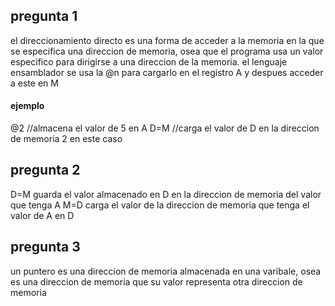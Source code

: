 ## pregunta 1
el direccionamiento directo es una forma de acceder a la memoria en la que se especifica una direccion de memoria, osea que el programa usa un valor especifico para dirigirse a una direccion de la memoria.
el lenguaje ensamblador se usa la @n para cargarlo en el registro A y despues acceder a este en M

#### ejemplo
@2 //almacena el valor de 5 en A
D=M //carga el valor de D en la direccion de memoria 2 en este caso

## pregunta 2
D=M guarda el valor almacenado en D en la direccion de memoria del valor que tenga A
M=D carga el valor de la direccion de memoria que tenga el valor de A en D

## pregunta 3
un puntero es una direccion de memoria almacenada en una varibale, osea es una direccion de memoria que su valor representa otra direccion de memoria 

